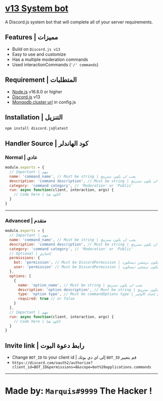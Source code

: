 # [v13 System bot](https://discord.gg/RjNPebdKNr)

A Discord.js system bot that will complete all of your server requirements.

## Features | مميزات

- Build on `Discord.js v13`
- Easy to use and customize
- Has a multiple moderation commands
- Used interactionCommands (`'/' commands`)

## Requirement | المتطلبات

- [Node.js](https://nodejs.org/en/) v16.6.0 or higher
- [Discord.js](https://discord.js.org) v13
- [Mongodb cluster url](https://www.mongodb.com/) in config.js

## Installation | التنزيل

```npm
npm install discord.js@latest
```

## Handler Source | كود الهاندلر
### Normal | عادي

```js
module.exports = {
  // Important | مهم
  name: 'command_name', // Must be string | يجب ان يكون سترينج
  description: 'command description', // Must be string | يجب ان يكون سترينج
  category: 'command category', // 'Moderation' or 'Public'
  run: async function(client, interaction, args) {
    // Code here | الكود هنا
  }
}
```
---
### Advanced | متقدم
```js
module.exports = {
  // Important | مهم
  name: 'command_name', // Must be string | يجب ان يكون سترينج
  description: 'command description', // Must be string | يجب ان يكون سترينج
  category: 'command category', // 'Moderation' or 'Public'
  // Optional | إختياري
  permissions: {
    bot: 'permission', // Must be DiscordPermission | يجب ان يكون برمشن ديسكورد
    user: 'permission' // Must be DiscordPermission | يجب ان يكون برمشن ديسكورد
  },
  options: [
    {
      name: 'option_name', // Must be string | يجب ان يكون سترينج
      description: 'option description', // Must be string | يجب ان يكون سترينج
      type: 'option type', // Must be commandOptions type | يجب ان يكون نوع إعداد الأوامر
      required: true // or false
    }
  ],
  // Important | مهم
  run: async function(client, interaction, args) {
    // Code here | الكود هنا
  }
}
```

## Invite link | رابط دعوة البوت

- Change `BOT_ID` to your client id | إلى اي دي بوتك `BOT_ID` قم بتغيير
- `https://discord.com/oauth2/authorize?client_id=BOT_ID&permissions=8&scope=bot%20applications.commands`

---

# Made by: `Marquis#9999` The Hacker !
